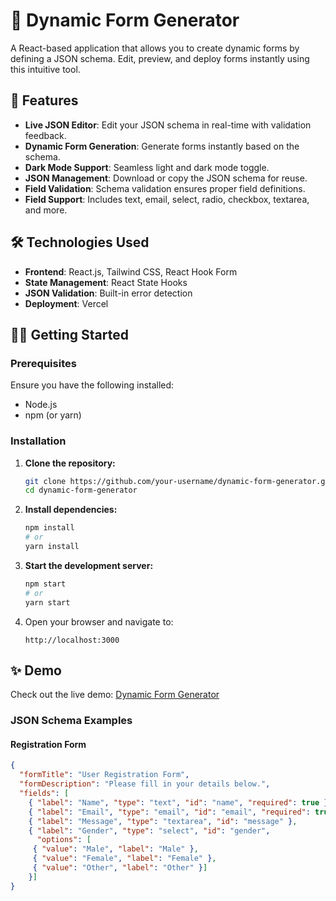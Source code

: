 # 🌟 Dynamic Form Generator

A React-based application that allows you to create dynamic forms by defining a JSON schema. Edit, preview, and deploy forms instantly using this intuitive tool.

## 🚀 Features

- **Live JSON Editor**: Edit your JSON schema in real-time with validation feedback.
- **Dynamic Form Generation**: Generate forms instantly based on the schema.
- **Dark Mode Support**: Seamless light and dark mode toggle.
- **JSON Management**: Download or copy the JSON schema for reuse.
- **Field Validation**: Schema validation ensures proper field definitions.
- **Field Support**: Includes text, email, select, radio, checkbox, textarea, and more.

## 🛠️ Technologies Used

- **Frontend**: React.js, Tailwind CSS, React Hook Form
- **State Management**: React State Hooks
- **JSON Validation**: Built-in error detection
- **Deployment**: Vercel

## 🧑‍💻 Getting Started

### Prerequisites

Ensure you have the following installed:

- Node.js
- npm (or yarn)

### Installation

1. **Clone the repository:**

    ```bash
    git clone https://github.com/your-username/dynamic-form-generator.git
    cd dynamic-form-generator
    ```

2. **Install dependencies:**

    ```bash
    npm install
    # or
    yarn install
    ```

3. **Start the development server:**

    ```bash
    npm start
    # or
    yarn start
    ```

4. Open your browser and navigate to:

    ```
    http://localhost:3000
    ```
## ✨ Demo

Check out the live demo: [Dynamic Form Generator](https://json-to-for-generator.vercel.app/)


### JSON Schema Examples

#### **Registration Form**
```json
{
  "formTitle": "User Registration Form",
  "formDescription": "Please fill in your details below.",
  "fields": [
    { "label": "Name", "type": "text", "id": "name", "required": true },
    { "label": "Email", "type": "email", "id": "email", "required": true },
    { "label": "Message", "type": "textarea", "id": "message" },
    { "label": "Gender", "type": "select", "id": "gender",
      "options": [
     { "value": "Male", "label": "Male" },
     { "value": "Female", "label": "Female" },
     { "value": "Other", "label": "Other" }]
    }]
}
